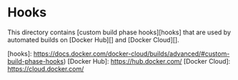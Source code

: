 # Hooks

This directory contains [custom build phase hooks][hooks] that are used by
automated builds on [Docker Hub][] and [Docker Cloud][].

[hooks]: https://docs.docker.com/docker-cloud/builds/advanced/#custom-build-phase-hooks) 
[Docker Hub]: https://hub.docker.com/
[Docker Cloud]: https://cloud.docker.com/
